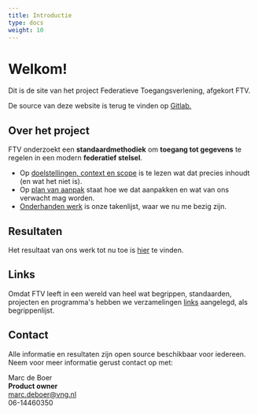 ```yaml
---
title: Introductie
type: docs
weight: 10
---
```


# Welkom!

Dit is de site van het project Federatieve Toegangsverlening, afgekort FTV.

De source van deze website is terug te vinden op [Gitlab.](https://gitlab.com/digilab.overheid.nl/ecosystem/federatieve-toegangsverlening)

## Over het project
FTV onderzoekt een **standaardmethodiek** om **toegang tot gegevens** te regelen in een modern **federatief stelsel**.

- Op [doelstellingen, context en scope](/docs/1.over_het_project/2.doelstellingen) is te lezen wat dat precies inhoudt (en wat het niet is).
- Op [plan van aanpak](/docs/1.over_het_project/3.aanpak) staat hoe we dat aanpakken en wat van ons verwacht mag worden.
- [Onderhanden werk](/docs/1.over_het_project/4.onderhanden_werk) is onze takenlijst, waar we nu me bezig zijn.

## Resultaten

Het resultaat van ons werk tot nu toe is [hier](/docs/2.resultaten) te vinden.

## Links

Omdat FTV leeft in een wereld van heel wat begrippen, standaarden, projecten en programma's hebben we verzamelingen
[links](/docs/4.links) aangelegd, als begrippenlijst.

## Contact

Alle informatie en resultaten zijn open source beschikbaar voor iedereen.
Neem voor meer informatie gerust contact op met:

Marc de Boer  
**Product owner**  
[marc.deboer@vng.nl](mailto:marc.deboer@vng.nl)  
06-14460350
